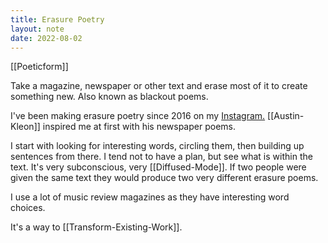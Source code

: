 ```yaml
---
title: Erasure Poetry
layout: note
date: 2022-08-02
---
```


[[Poeticform]]

Take a magazine, newspaper or other text and erase most of it to create something new. Also known as blackout poems.

I've been making erasure poetry since 2016 on my <a href="https://www.instagram.com/davidralphlewis" >Instagram.</a> [[Austin-Kleon]] inspired me at first with his newspaper poems.

I start with looking for interesting words, circling them, then building up sentences from there. I tend not to have a plan, but see what is within the text. It's very subconscious, very [[Diffused-Mode]]. If two people were given the same text they would produce two very different erasure poems.

I use a lot of music review magazines as they have interesting word choices.

It's a way to [[Transform-Existing-Work]].
